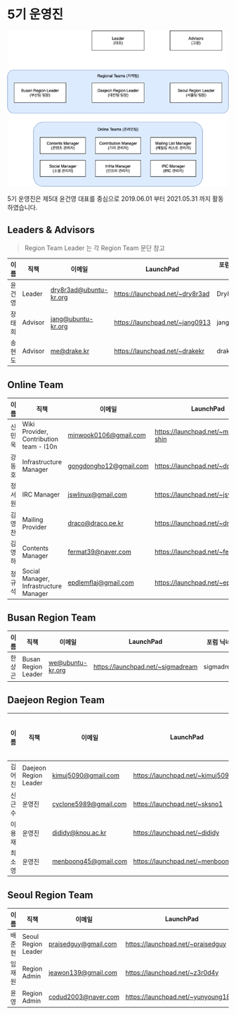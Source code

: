 # 5기 운영진

![](gen5.png)

5기 운영진은 제5대 윤건영 대표를 중심으로 2019.06.01 부터 2021.05.31 까지 활동하였습니다. 

## Leaders & Advisors

> Region Team Leader 는 각 Region Team 문단 참고

| 이름 | 직책 | 이메일 | LaunchPad | 포럼 닉네임 | 위키 닉네임 | 비고 |
| --- | --- | --- | --- | --- | --- | --- |
| 윤건영 | Leader | dry8r3ad@ubuntu-kr.org | https://launchpad.net/~dry8r3ad | Dry8r3aD | Dry8r3aD | . |
| 장태희 | Advisor | jang@ubuntu-kr.org | https://launchpad.net/~jang0913 | janghe11 | janghe11 | . |
| 송현도 | Advisor | me@drake.kr | https://launchpad.net/~drakekr | drake_kr | Wiki | . |

## Online Team

| 이름 | 직책 | 이메일 | LaunchPad | 포럼 닉네임 | 위키 닉네임 | 비고 |
| --- | --- | --- | --- | --- | --- | --- |
| 신민욱 | Wiki Provider, Contribution team - l10n | minwook0106@gmail.com | https://launchpad.net/~minwook-shin | shminwook | Ghg | . |
| 강동호 | Infrastructure Manager | gongdongho12@gmail.com | https://launchpad.net/~dongho1596 | dongho1596 | Dongho1596 | . |
| 정서원 | IRC Manager | jswlinux@gmail.com | https://launchpad.net/~jswlinux | Seony | Seony | . |
| 김영찬 | Mailing Provider | draco@draco.pe.kr | https://launchpad.net/~draco.kr | draco | draco | . |
| 김영하 | Contents Manager	| fermat39@naver.com | https://launchpad.net/~fermat39 | . | . | . |	
| 정규석 | Social Manager, Infrastructure Manager | epdlemflaj@gmail.com | https://launchpad.net/~epdlemflaj | jgyuseok | jgyuseok | . |	

## Busan Region Team

| 이름 | 직책 | 이메일 | LaunchPad | 포럼 닉네임 | 위키 닉네임 | 비고 |
| --- | --- | --- | --- | --- | --- | --- |
| 한상곤 | Busan Region Leader | we@ubuntu-kr.org | https://launchpad.net/~sigmadream | sigmadream | Sigmadream | . |	

## Daejeon Region Team

| 이름 | 직책 | 이메일 | LaunchPad | 포럼 닉네임 | 위키 닉네임 | 비고 |
| --- | --- | --- | --- | --- | --- | --- |
| 김어진 | Daejeon Region Leader  | kimuj5090@gmail.com | https://launchpad.net/~kimuj5090 | . | . | . |
| 신근수 | 운영진 | cyclone5989@gmail.com | https://launchpad.net/~sksno1 | . | . | . |
| 이용재 | 운영진 | dididy@knou.ac.kr | https://launchpad.net/~dididy | taba | . | . |
| 최소영 | 운영진 | menboong45@gmail.com | https://launchpad.net/~menboong44 | . | . |

## Seoul Region Team

| 이름 | 직책 | 이메일 | LaunchPad | 포럼 닉네임 | 위키 닉네임 | 비고 |
| --- | --- | --- | --- | --- | --- | --- |
| 배준현 | Seoul Region Leader	 | praisedguy@gmail.com | https://launchpad.net/~praisedguy | Praisedguy | Praisedguy |  |
| 임재원 | Region Admin | jeawon139@gmail.com | https://launchpad.net/~z3r0d4y	 | . | . | . |	 
| 윤영 | Region Admin | codud2003@naver.com | https://launchpad.net/~yunyoung1819 | . | . | . |	 
